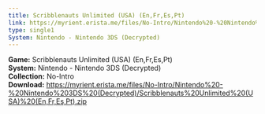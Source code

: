 ```yaml
---
title: Scribblenauts Unlimited (USA) (En,Fr,Es,Pt)
link: https://myrient.erista.me/files/No-Intro/Nintendo%20-%20Nintendo%203DS%20(Decrypted)/Scribblenauts%20Unlimited%20(USA)%20(En,Fr,Es,Pt).zip
type: single1
System: Nintendo - Nintendo 3DS (Decrypted)
---
```

<b>Game:</b> Scribblenauts Unlimited (USA) (En,Fr,Es,Pt)<br>
<b>System:</b> Nintendo - Nintendo 3DS (Decrypted)<br>
<b>Collection:</b> No-Intro<br>
<b>Download:</b> https://myrient.erista.me/files/No-Intro/Nintendo%20-%20Nintendo%203DS%20(Decrypted)/Scribblenauts%20Unlimited%20(USA)%20(En,Fr,Es,Pt).zip